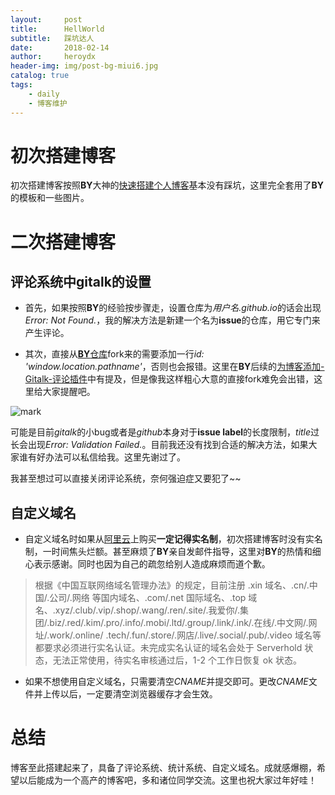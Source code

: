 ```yaml
---
layout:     post
title:      HellWorld
subtitle:   踩坑达人
date:       2018-02-14
author:     heroydx
header-img: img/post-bg-miui6.jpg
catalog: true
tags:
    - daily
    - 博客维护
---
```

# 初次搭建博客

初次搭建博客按照**BY**大神的[快速搭建个人博客](http://qiubaiying.top/2017/02/06/%E5%BF%AB%E9%80%9F%E6%90%AD%E5%BB%BA%E4%B8%AA%E4%BA%BA%E5%8D%9A%E5%AE%A2/)基本没有踩坑，这里完全套用了**BY**的模板和一些图片。

# 二次搭建博客

## 评论系统中gitalk的设置

* 首先，如果按照**BY**的经验按步骤走，设置仓库为*用户名.github.io*的话会出现*Error: Not Found.*，我的解决方法是新建一个名为**issue**的仓库，用它专门来产生评论。

* 其次，直接从[**BY**仓库](https://github.com/qiubaiying/qiubaiying.github.io)fork来的需要添加一行*id: 'window.location.pathname'*，否则也会报错。这里在**BY**后续的[为博客添加-Gitalk-评论插件](http://qiubaiying.top/2017/12/19/%E4%B8%BA%E5%8D%9A%E5%AE%A2%E6%B7%BB%E5%8A%A0-Gitalk-%E8%AF%84%E8%AE%BA%E6%8F%92%E4%BB%B6/)中有提及，但是像我这样粗心大意的直接fork难免会出错，这里给大家提醒吧。

![mark](http://p3vekuvea.bkt.clouddn.com/blog/180214/BHl1e536Kf.png?imageslim)

可能是目前*gitalk*的小bug或者是*github*本身对于**issue label**的长度限制，*title*过长会出现*Error: Validation Failed.*。目前我还没有找到合适的解决方法，如果大家谁有好办法可以私信给我。这里先谢过了。

我甚至想过可以直接关闭评论系统，奈何强迫症又要犯了~~

## 自定义域名

* 自定义域名时如果从[阿里云](https://wanwang.aliyun.com/domain/?spm=5176.8006371.1007.dnetcndomain.q1ys4x)上购买**一定记得实名制**，初次搭建博客时没有实名制，一时间焦头烂额。甚至麻烦了**BY**亲自发邮件指导，这里对**BY**的热情和细心表示感谢。同时也因为自己的疏忽给别人造成麻烦而道个歉。

> 根据《中国互联网络域名管理办法》的规定，目前注册 .xin 域名、.cn/.中国/.公司/.网络 等国内域名、.com/.net 国际域名、.top 域名、.xyz/.club/.vip/.shop/.wang/.ren/.site/.我爱你/.集团/.biz/.red/.kim/.pro/.info/.mobi/.ltd/.group/.link/.ink/.在线/.中文网/.网址/.work/.online/ .tech/.fun/.store/.网店/.live/.social/.pub/.video 域名等都要求必须进行实名认证。未完成实名认证的域名会处于 Serverhold 状态，无法正常使用，待实名审核通过后，1-2 个工作日恢复 ok 状态。

* 如果不想使用自定义域名，只需要清空*CNAME*并提交即可。更改*CNAME*文件并上传以后，一定要清空浏览器缓存才会生效。

# 总结

博客至此搭建起来了，具备了评论系统、统计系统、自定义域名。成就感爆棚，希望以后能成为一个高产的博客吧，多和诸位同学交流。这里也祝大家过年好哇！
